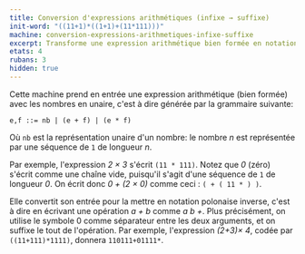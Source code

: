 ```yaml
---
title: Conversion d'expressions arithmétiques (infixe → suffixe)
init-word: "((11+1)*((1+1)+(11*111)))"
machine: conversion-expressions-arithmetiques-infixe-suffixe
excerpt: Transforme une expression arithmétique bien formée en notation infixe vers une expression équivalente en notation polonaise inverse.
etats: 4
rubans: 3
hidden: true
---
```

Cette machine prend en entrée une expression arithmétique (bien formée) avec les nombres en unaire, c'est à dire générée par la grammaire suivante:

```
e,f ::= nb | (e + f) | (e * f)
```
Où `nb` est la représentation unaire d'un nombre: le nombre *n* est représentée par une séquence de `1` de longueur *n*.

Par exemple, l'expression *2 &times; 3* s'écrit `(11 * 111)`. Notez que *0* (zéro) s'écrit comme une chaîne vide, puisqu'il s'agit d'une séquence de `1` de longueur *0*. On écrit donc *0 + (2 &times; 0)* comme ceci : `( + ( 11 * ) )`. 

Elle convertit son entrée pour la mettre en notation polonaise inverse, c'est à dire en écrivant une opération *a + b* comme *a b +*. Plus précisément, on utilise le symbole 0 comme séparateur entre les deux arguments, et on suffixe le tout de l'opération. Par exemple, l'expression *(2+3)&times; 4*, codée par `((11+111)*1111)`, donnera `110111+01111*`.
